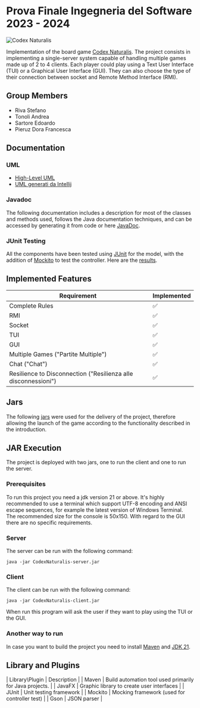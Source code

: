 # Prova Finale Ingegneria del Software 2023 - 2024

![Codex Naturalis](https://github.com/rivaPolimi/ing-sw-2024-riva-pieruz-sartore-tonoli/blob/master/src/main/resources/images/background.png)

Implementation of the board game [Codex Naturalis](https://www.craniocreations.it/prodotto/codex-naturalis). The project consists in implementing a single-server system capable of handling multiple games made up of 2 to 4 clients.
Each player could play using a Text User Interface (TUI) or a Graphical User Interface (GUI). They can also choose the type of their connection between socket and Remote Method Interface (RMI).

## Group Members

- Riva Stefano
- Tonoli Andrea
- Sartore Edoardo
- Pieruz Dora Francesca

## Documentation

### UML
- [High-Level UML]()
- [UML generati da Intellij]()

### Javadoc

The following documentation includes a description for most of the classes and methods used, follows the Java documentation techniques, and can be accessed by generating it from code or here [JavaDoc]().

### JUnit Testing

All the components have been tested using [JUnit](https://junit.org/junit5/) for the model, with the addition of [Mockito](https://site.mockito.org/) to test the controller. Here are the [results]().

## Implemented Features

|  Requirement   | Implemented |
| -------------- | ----------- |
| Complete Rules | :white_check_mark: |
| RMI | :white_check_mark: |
| Socket | :white_check_mark: |
| TUI | :white_check_mark: |
| GUI | :white_check_mark: |
| Multiple Games ("Partite Multiple") | :white_check_mark: |
| Chat ("Chat") | :white_check_mark: |
| Resilience to Disconnection ("Resilienza alle disconnessioni") | :white_check_mark: |

## Jars

The following [jars]() were used for the delivery of the project, therefore allowing the launch of the game according to the functionality described in the introduction.

## JAR Execution

The project is deployed with two jars, one to run the client and one to run the server.

### Prerequisites

To run this project you need a jdk version 21 or above.
It's highly recommended to use a terminal which support UTF-8 encoding and ANSI escape sequences, for example the latest version of Windows Terminal. The recommended size for the console is 50x150.
With regard to the GUI there are no specific requirements.

### Server

The server can be run with the following command:

    java -jar CodexNaturalis-server.jar

### Client

The client can be run with the following command:

    java -jar CodexNaturalis-client.jar

When run this program will ask the user if they want to play using the TUI or the GUI.

### Another way to run

In case you want to build the project you need to install [Maven](https://maven.apache.org/) and [JDK 21](https://www.oracle.com/it/java/technologies/downloads/#java21).

## Library and Plugins

| Library\Plugin | Description |
| Maven | Build automation tool used primarily for Java projects. |
| JavaFX | Graphic library to create user interfaces |
| JUnit | Unit testing framework |
| Mockito | Mocking framework (used for controller test) |
| Gson | JSON parser |








